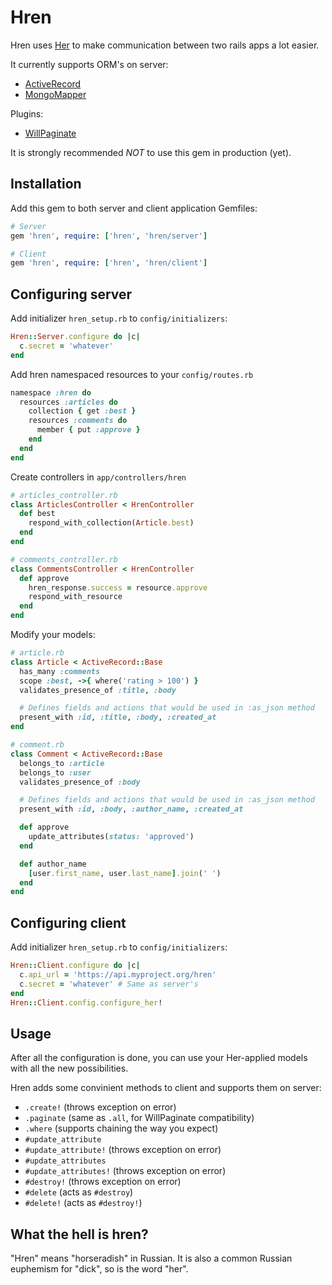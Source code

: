 # Hren
Hren uses [Her](https://github.com/remiprev/her) to make communication between two rails apps a lot easier.

It currently supports ORM's on server:
- [ActiveRecord](https://github.com/rails/rails/tree/master/activerecord)
- [MongoMapper](https://github.com/jnunemaker/mongomapper)

Plugins:
- [WillPaginate](https://github.com/mislav/will_paginate)

It is strongly recommended *NOT* to use this gem in production (yet).

## Installation
Add this gem to both server and client application Gemfiles:
```ruby
# Server
gem 'hren', require: ['hren', 'hren/server']

# Client
gem 'hren', require: ['hren', 'hren/client']
```

## Configuring server
Add initializer `hren_setup.rb` to `config/initializers`:

```ruby
Hren::Server.configure do |c|
  c.secret = 'whatever'
end
```

Add hren namespaced resources to your `config/routes.rb`
```ruby
namespace :hren do
  resources :articles do
    collection { get :best }
    resources :comments do
      member { put :approve }
    end
  end
end
```

Create controllers in `app/controllers/hren`
```ruby
# articles_controller.rb
class ArticlesController < HrenController
  def best
    respond_with_collection(Article.best)
  end
end

# comments_controller.rb
class CommentsController < HrenController
  def approve
    hren_response.success = resource.approve
    respond_with_resource
  end
end
```

Modify your models:
```ruby
# article.rb
class Article < ActiveRecord::Base
  has_many :comments
  scope :best, ->{ where('rating > 100') }
  validates_presence_of :title, :body

  # Defines fields and actions that would be used in :as_json method
  present_with :id, :title, :body, :created_at
end

# comment.rb
class Comment < ActiveRecord::Base
  belongs_to :article
  belongs_to :user
  validates_presence_of :body

  # Defines fields and actions that would be used in :as_json method
  present_with :id, :body, :author_name, :created_at

  def approve
    update_attributes(status: 'approved')
  end

  def author_name
    [user.first_name, user.last_name].join(' ')
  end
end
```

## Configuring client
Add initializer `hren_setup.rb` to `config/initializers`:

```ruby
Hren::Client.configure do |c|
  c.api_url = 'https://api.myproject.org/hren'
  c.secret = 'whatever' # Same as server's
end
Hren::Client.config.configure_her!
```

## Usage
After all the configuration is done, you can use your Her-applied models with all the new possibilities.

Hren adds some convinient methods to client and supports them on server:
- `.create!` (throws exception on error)
- `.paginate` (same as `.all`, for WillPaginate compatibility)
- `.where` (supports chaining the way you expect)
- `#update_attribute`
- `#update_attribute!` (throws exception on error)
- `#update_attributes`
- `#update_attributes!` (throws exception on error)
- `#destroy!` (throws exception on error)
- `#delete` (acts as `#destroy`)
- `#delete!` (acts as `#destroy!`)

## What the hell is hren?
"Hren" means "horseradish" in Russian. It is also a common Russian euphemism for "dick", so is the word "her".
